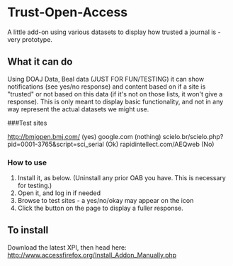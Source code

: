 # Trust-Open-Access
A little add-on using various datasets to display how trusted a journal is - very prototype.

## What it can do

Using DOAJ Data, Beal data (JUST FOR FUN/TESTING) it can show notifications (see yes/no response) and content based on if a site is "trusted" or not based on this data (if it's not on those lists, it won't give a response). This is only meant to display basic functionality, and not in any way represent the actual datasets we might use.   

###Test sites

http://bmjopen.bmj.com/ (yes)
google.com (nothing)
scielo.br/scielo.php?pid=0001-3765&script=sci_serial (Ok)
rapidintellect.com/AEQweb (No) 

### How to use

1. Install it, as below. (Uninstall any prior OAB you have. This is necessary for testing.)
2. Open it, and log in if needed
3. Browse to test sites - a yes/no/okay may appear on the icon
4. Click the button on the page to display a fuller response. 

## To install

Download the latest XPI, then head here: http://www.accessfirefox.org/Install_Addon_Manually.php 
